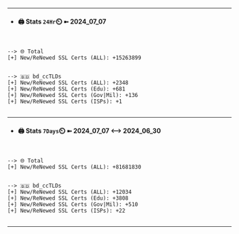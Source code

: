 

---
- #### 🖨️ **Stats** `24Hr`⏲️ ➼ 2024_07_07
```console


--> 🌐 Total
[+] New/ReNewed SSL Certs (ALL): +15263899


--> 🇧🇩 bd_ccTLDs
[+] New/ReNewed SSL Certs (ALL): +2348
[+] New/ReNewed SSL Certs (Edu): +681
[+] New/ReNewed SSL Certs (Gov|Mil): +136
[+] New/ReNewed SSL Certs (ISPs): +1


```

---
- #### 🖨️ **Stats** `7Days`⏲️ ➼ 2024_07_07 <--> 2024_06_30
```console


--> 🌐 Total
[+] New/ReNewed SSL Certs (ALL): +81681830


--> 🇧🇩 bd_ccTLDs
[+] New/ReNewed SSL Certs (ALL): +12034
[+] New/ReNewed SSL Certs (Edu): +3808
[+] New/ReNewed SSL Certs (Gov|Mil): +510
[+] New/ReNewed SSL Certs (ISPs): +22


```

---


